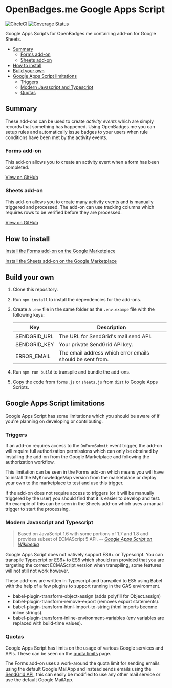 # OpenBadges.me Google Apps Script

[![CircleCI](https://circleci.com/gh/MyKnowledgeMap/openbadges-google-sheets.svg?style=svg)](https://circleci.com/gh/MyKnowledgeMap/openbadges-google-sheets) 
[![Coverage Status](https://coveralls.io/repos/github/MyKnowledgeMap/openbadges-google-sheets/badge.svg?branch=master)](https://coveralls.io/github/MyKnowledgeMap/openbadges-google-sheets?branch=master)

Google Apps Scripts for OpenBadges.me containing add-on for Google Sheets.

<!-- @import "[TOC]" {cmd="toc" depthFrom=2 depthTo=6 orderedList=false} -->

<!-- code_chunk_output -->

* [Summary](#summary)
	* [Forms add-on](#forms-add-on)
	* [Sheets add-on](#sheets-add-on)
* [How to install](#how-to-install)
* [Build your own](#build-your-own)
* [Google Apps Script limitations](#google-apps-script-limitations)
	* [Triggers](#triggers)
	* [Modern Javascript and Typescript](#modern-javascript-and-typescript)
	* [Quotas](#quotas)

<!-- /code_chunk_output -->

## Summary

These add-ons can be used to create *activity events* which are simply records that something has happened. Using OpenBadges.me you can setup rules and automatically issue badges to your users when rule conditions have been met by the activity events.

### Forms add-on

This add-on allows you to create an activity event when a form has been completed.

[View on GitHub](https://github.com/MyKnowledgeMap/openbadges-google-forms)

### Sheets add-on

This add-on allows you to create many activity events and is manually triggered and processed. The add-on can use tracking columns which requires rows to be verified before they are processed. 

[View on GitHub](https://github.com/MyKnowledgeMap/openbadges-google-sheets)

## How to install

[Install the Forms add-on on the Google Marketplace](https://google.com)

[Install the Sheets add-on on the Google Marketplace](https://google.com)

## Build your own

1. Clone this repository.
2. Run `npm install` to install the dependencies for the add-ons.
3. Create a `.env` file in the same folder as the `.env.exampe` file with the following keys:

    | Key | Description |
    |--|--|
    | SENDGRID_URL | The URL for SendGrid's mail send API. |
    | SENDGRID_KEY | Your private SendGrid API key. |
    | ERROR_EMAIL | The email address which error emails should be sent from. |

4. Run `npm run build` to transpile and bundle the add-ons.
5. Copy the code from `forms.js` or `sheets.js` from `dist` to Google Apps Scripts.

## Google Apps Script limitations

Google Apps Script has some limitations which you should be aware of if you're planning on developing or contributing.

### Triggers

If an add-on requires access to the `OnFormSubmit` event trigger, the add-on will require full authorization permissions which can only be obtained by installing the add-on from the Google Marketplace and following the authorization workflow. 

This limitation can be seen in the Forms add-on which means you will have to install the MyKnowledgeMap version from the marketplace or deploy your own to the marketplace to test and use this trigger.

If the add-on does not require access to triggers (or it will be manually triggered by the user) you should find that it is easier to develop and test. An example of this can be seen in the Sheets add-on which uses a manual trigger to start the processing.

### Modern Javascript and Typescript

> Based on JavaScript 1.6 with some portions of 1.7 and 1.8 and provides subset of ECMAScript 5 API.
> -- [*Google Apps Script on Wikipedia*](https://en.wikipedia.org/wiki/Google_Apps_Script)

Google Apps Script does not natively support ES6+ or Typescript. You can transpile Typescript or ES6+ to ES5 which should run provided that you are targeting the correct ECMAScript version when transpiling, some features will not still not work however.

These add-ons are written in Typescript and transpiled to ES5 using Babel with the help of a few plugins to support running in the GAS environment.

- babel-plugin-transform-object-assign (adds polyfill for Object.assign)
- babel-plugin-transform-remove-export (removes export statements).
- babel-plugin-transform-html-import-to-string (html imports become inline strings).
- babel-plugin-transform-inline-environment-variables (env variables are replaced with build-time values).

### Quotas

Google Apps Script has limits on the usage of various Google services and APIs. These can be seen on the [quota limits](https://developers.google.com/apps-script/guides/services/quotas) page. 

The Forms add-on uses a work-around the quota limit for sending emails using the default Google MailApp and instead sends emails using the  [SendGrid API](https://sendgrid.com/docs/API_Reference/Web_API_v3/Mail/index.html), this can easily be modified to use any other mail service or use the default Google MailApp.
